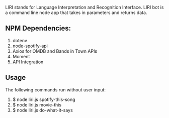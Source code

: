 LIRI stands for Language Interpretation and Recognition Interface. LIRI bot is a command line node app that takes in parameters and returns data.

<h2>NPM Dependencies:</h2>

1.  dotenv
2.  node-spotify-api
3.  Axios for OMDB and Bands in Town APIs
4.  Moment
5.  API Integration

<h2>Usage</h2>
The following commands run without user input:

1.  $ node liri.js spotify-this-song
2.  $ node liri.js movie-this
3.  $ node liri.js do-what-it-says